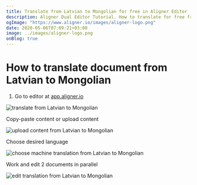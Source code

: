 ```yaml
---
title: Translate from Latvian to Mongolian for free in Aligner Editor
description: Aligner Dual Editor Tutorial. How to translate for free from Latvian to Mongolian. Aligner is multilingual document management platform. 
ogImage: "https://www.aligner.io/images/aligner-logo.png"
date: 2020-05-06T07:09:21+03:00
image: ../images/aligner-logo.png
onBlog: true
---
```


# How to translate document from Latvian to Mongolian

1. Go to editor at [app.aligner.io](https://app.aligner.io "Aligner App web page")

![translate from Latvian to Mongolian](../aligner-blank-editor.png "translate from Latvian to Mongolian")

Copy-paste content or upload content

![upload content from Latvian to Mongolian](../aligner-uploaded-document.png "upload content from Latvian to Mongolian")

Choose desired language

![choose machine translation from Latvian to Mongolian](../aligner-language-dropdown.png "choose machine translation from Latvian to Mongolian")

Work and edit 2 documents in parallel

![edit translation from Latvian to Mongolian](../aligner-double-sitded-editor.png "edit translation from Latvian to Mongolian")

